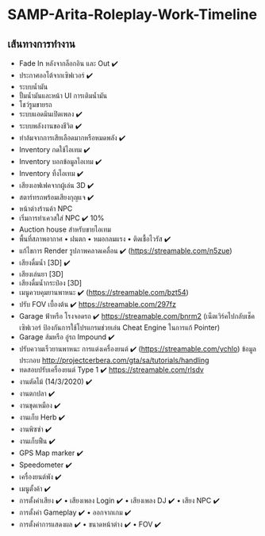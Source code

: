# SAMP-Arita-Roleplay-Work-Timeline
## เส้นทางการทำงาน
- Fade In หลังจากล็อกอิน และ Out :heavy_check_mark:
- ประกาศออโต้จากเซิฟเวอร์ :heavy_check_mark:
- ระบบน้ำมัน 
- ปั้มน้ำมันและหน้า UI การเติมน้ำมัน
- โชว์รูมขายรถ
- ระบบแอดมินเปิดเพลง :heavy_check_mark:
- ระบบพลังงานของชีวิต :heavy_check_mark:
- ท่าล้มจากการเสียเลือดมากหรือหมดพลัง :heavy_check_mark:
- Inventory กดใช้ไอเทม :heavy_check_mark:
- Inventory บอกข้อมูลไอเทม :heavy_check_mark:
- Inventory ทิ้งไอเทม :heavy_check_mark:
- เสียงเอฟเฟคจากผู้เล่น 3D :heavy_check_mark:
- สตาร์ทรถพร้อมเสียงกุญแจ :heavy_check_mark:
- หน้าต่างร้านค้า NPC
- เริ่มการทำเควสใส่ NPC :heavy_check_mark: 10%
- Auction house สำหรับขายไอเทม
- พื้นที่สภาพอากาศ
• ฝนตก
• หมอกลมแรง
• ติดเชื้อไวรัส :heavy_check_mark:
- แก้ไขการ Render รูปภาพคลาดเคลื่อน :heavy_check_mark: (https://streamable.com/n5zue)
- เสียงดื่มน้ำ [3D] :heavy_check_mark:
- เสียงเล่นยา [3D]
- เสียงดื่มน้ำกระป๋อง [3D]
- เมนูควบคุมยานพาหนะ :heavy_check_mark: (https://streamable.com/bzt54)
- ปรับ FOV เบื้องต้น :heavy_check_mark: https://streamable.com/297fz
- Garage ฟ้าหรือ โรงจอดรถ :heavy_check_mark: https://streamable.com/bnrm2
(เน็ตเวิร์คไปกลับเช็คเซิฟเวอร์ ป้องกันการใช้โปรแกรมช่วยเล่น Cheat Engine ในการแก้ Pointer)
- Garage ส้มหรือ อู่รถ Impound :heavy_check_mark:
- ปรับความเร็วยานพาหนะ การแต่งเครื่องยนต์ ✔️ (https://streamable.com/ychlo) 
ข้อมูลประกอบ
http://projectcerbera.com/gta/sa/tutorials/handling
- ทดสอบปรับเครื่องยนต์ Type 1 :heavy_check_mark:
https://streamable.com/rlsdv
- งานตัดไม้ (14/3/2020) :heavy_check_mark:
- งานตกปลา :heavy_check_mark:
- งานขุดเหมือง :heavy_check_mark:
- งานเก็บ Herb :heavy_check_mark:
- งานพิซซ่า :heavy_check_mark:
- งานเก็บฟืน :heavy_check_mark:
- GPS Map marker :heavy_check_mark:
- Speedometer :heavy_check_mark:
- เครื่องยนต์พัง :heavy_check_mark:
- เมนูตั้งค้า :heavy_check_mark:
- การตั้งค่าเสียง :heavy_check_mark:
• เสียงเพลง Login :heavy_check_mark:
• เสียงเพลง DJ :heavy_check_mark:
• เสียง NPC :heavy_check_mark:
- การตั้งค่า Gameplay :heavy_check_mark:
• ออกจากเกม :heavy_check_mark:
- การตั้งค่าการแสดงผล :heavy_check_mark:
• ขนาดหน้าต่าง :heavy_check_mark:
• FOV :heavy_check_mark:
